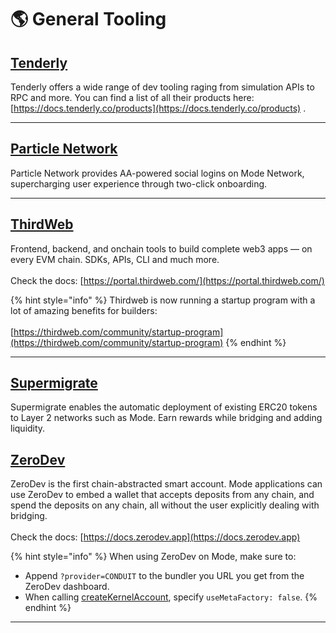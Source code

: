 # 🌎 General Tooling

## [Tenderly](https://tenderly.co/)

Tenderly offers a wide range of dev tooling raging from simulation APIs to RPC and more. You can find a list of all their products here: [https://docs.tenderly.co/products](https://docs.tenderly.co/products) .

***

## [Particle Network](https://particle.network/)

Particle Network provides AA-powered social logins on Mode Network, supercharging user experience through two-click onboarding.

***

## [ThirdWeb](https://thirdweb.com/)

Frontend, backend, and onchain tools to build complete web3 apps — on every EVM chain. SDKs, APIs, CLI and much more.\
\
Check the docs: [https://portal.thirdweb.com/](https://portal.thirdweb.com/)

{% hint style="info" %}
Thirdweb is now running a startup program with a lot of amazing benefits for builders:\
\
[https://thirdweb.com/community/startup-program](https://thirdweb.com/community/startup-program)
{% endhint %}

***

## [Supermigrate](https://supermigrate.xyz/en)

Supermigrate enables the automatic deployment of existing ERC20 tokens to Layer 2 networks such as Mode. Earn rewards while bridging and adding liquidity.


## [ZeroDev](https://docs.zerodev.app/)

ZeroDev is the first chain-abstracted smart account. Mode applications can use ZeroDev to embed a wallet that accepts deposits from any chain, and spend the deposits on any chain, all without the user explicitly dealing with bridging.\
\
Check the docs: [https://docs.zerodev.app](https://docs.zerodev.app)

{% hint style="info" %}
When using ZeroDev on Mode, make sure to:

* Append `?provider=CONDUIT` to the bundler you URL you get from the ZeroDev dashboard.
* When calling [createKernelAccount](https://docs.zerodev.app/sdk/core-api/create-account#create-a-kernel-account), specify `useMetaFactory: false`.
{% endhint %}

***
